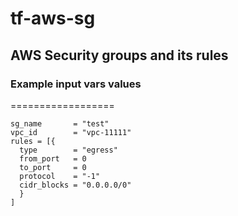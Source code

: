 # tf-aws-sg
## AWS Security groups and its rules

### Example input vars values
==================
```
sg_name       = "test"
vpc_id        = "vpc-11111"
rules = [{
  type        = "egress"
  from_port   = 0
  to_port     = 0
  protocol    = "-1"
  cidr_blocks = "0.0.0.0/0"
  }
]
```
